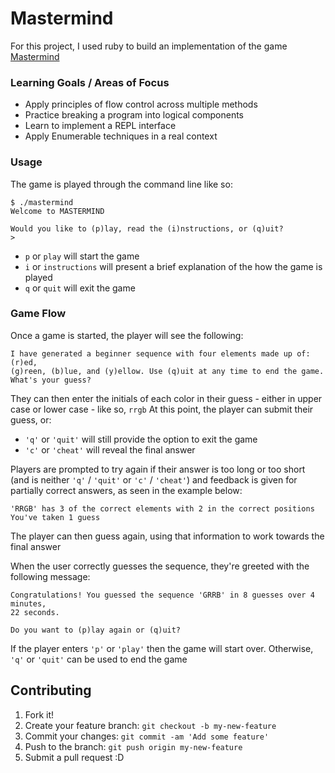 # Mastermind

For this project, I used ruby to build an implementation of the game [Mastermind](https://en.wikipedia.org/wiki/Mastermind_%28board_game%29)

### Learning Goals / Areas of Focus

* Apply principles of flow control across multiple methods
* Practice breaking a program into logical components
* Learn to implement a REPL interface
* Apply Enumerable techniques in a real context

### Usage

The game is played through the command line like so:
```
$ ./mastermind
Welcome to MASTERMIND

Would you like to (p)lay, read the (i)nstructions, or (q)uit?
>
```

* `p` or `play` will start the game
* `i` or `instructions` will present a brief explanation of the how the game is played
* `q` or `quit` will exit the game

### Game Flow

Once a game is started, the player will see the following:
```
I have generated a beginner sequence with four elements made up of: (r)ed,
(g)reen, (b)lue, and (y)ellow. Use (q)uit at any time to end the game.
What's your guess?
```

They can then enter the initials of each color in their guess - either in upper case or lower case - like so, `rrgb`
At this point, the player can submit their guess, or:

* `'q'` or `'quit'` will still provide the option to exit the game
* `'c'` or `'cheat'` will reveal the final answer

Players are prompted to try again if their answer is too long or too short (and is neither `'q'` / `'quit'` or `'c'` / `'cheat'`) and feedback is given for partially correct answers, as seen in the example below:

```
'RRGB' has 3 of the correct elements with 2 in the correct positions
You've taken 1 guess
```

The player can then guess again, using that information to work towards the final answer

When the user correctly guesses the sequence, they're greeted with the following message:

```
Congratulations! You guessed the sequence 'GRRB' in 8 guesses over 4 minutes,
22 seconds.

Do you want to (p)lay again or (q)uit?
```

If the player enters `'p'` or `'play'` then the game will start over. Otherwise, `'q'` or `'quit'` can be used to end the game

## Contributing

1. Fork it!
2. Create your feature branch: `git checkout -b my-new-feature`
3. Commit your changes: `git commit -am 'Add some feature'`
4. Push to the branch: `git push origin my-new-feature`
5. Submit a pull request :D
